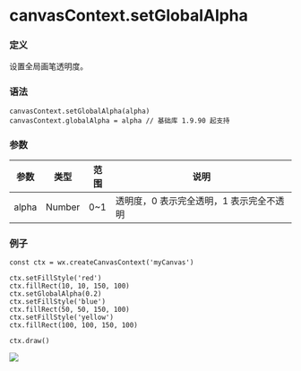 <!-- https://developers.weixin.qq.com/miniprogram/dev/api/canvas/set-global-alpha.html -->

canvasContext.setGlobalAlpha
============================

### 定义

设置全局画笔透明度。

### 语法

    canvasContext.setGlobalAlpha(alpha)
    canvasContext.globalAlpha = alpha // 基础库 1.9.90 起支持
    

### 参数

  参数    |  类型     |  范围  |  说明                     
----------|-----------|--------|---------------------------
  alpha   |  Number   |  0~1   |透明度，0 表示完全透明，1 表示完全不透明

### 例子

    const ctx = wx.createCanvasContext('myCanvas')
    
    ctx.setFillStyle('red')
    ctx.fillRect(10, 10, 150, 100)
    ctx.setGlobalAlpha(0.2)
    ctx.setFillStyle('blue')
    ctx.fillRect(50, 50, 150, 100)
    ctx.setFillStyle('yellow')
    ctx.fillRect(100, 100, 150, 100)
    
    ctx.draw()
    

![](https://mp.weixin.qq.com/debug/wxadoc/dev/image/canvas/global-alpha.png)

